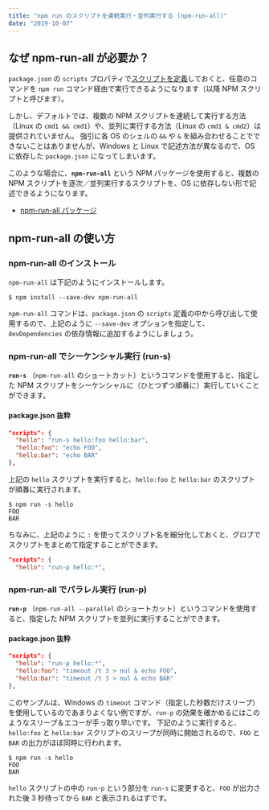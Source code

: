 ```yaml
---
title: "npm run のスクリプトを連続実行・並列実行する (npm-run-all)"
date: "2019-10-07"
---
```


なぜ npm-run-all が必要か？
----

`package.json` の `scripts` プロパティで[スクリプトを定義](./npm-run.html)しておくと、任意のコマンドを `npm run` コマンド経由で実行できるようになります（以降 NPM スクリプトと呼びます）。

しかし、デフォルトでは、複数の NPM スクリプトを連続して実行する方法（Linux の `cmd1 && cmd1`）や、並列に実行する方法（Linux の `cmd1 & cmd2`）は提供されていません。
強引に各 OS のシェルの `&&` や `&` を組み合わせることでできないことはありませんが、Windows と Linux で記述方法が異なるので、OS に依存した `package.json` になってしまいます。

このような場合に、**`npm-run-all`** という NPM パッケージを使用すると、複数の NPM スクリプトを逐次／並列実行するスクリプトを、OS に依存しない形で記述できるようになります。

- [npm-run-all パッケージ](https://www.npmjs.com/package/npm-run-all)


npm-run-all の使い方
----

### npm-run-all のインストール

`npm-run-all` は下記のようにインストールします。

```
$ npm install --save-dev npm-run-all
```

`npm-run-all` コマンドは、`package.json` の `scripts` 定義の中から呼び出して使用するので、上記のように `--save-dev` オプションを指定して、`devDependencies` の依存情報に追加するようにしましょう。

### npm-run-all でシーケンシャル実行 (run-s)

**`run-s`** （`npm-run-all` のショートカット）というコマンドを使用すると、指定した NPM スクリプトをシーケンシャルに（ひとつずつ順番に）実行していくことができます。

#### package.json 抜粋

```json
"scripts": {
  "hello": "run-s hello:foo hello:bar",
  "hello:foo": "echo FOO",
  "hello:bar": "echo BAR"
},
```

上記の `hello` スクリプトを実行すると、`hello:foo` と `hello:bar` のスクリプトが順番に実行されます。

```
$ npm run -s hello
FOO
BAR
```

ちなみに、上記のように `:` を使ってスクリプト名を細分化しておくと、グロブでスクリプトをまとめて指定することができます。

```json
"scripts": {
  "hello": "run-p hello:*",
```

### npm-run-all でパラレル実行 (run-p)

**`run-p`** （`npm-run-all --parallel` のショートカット）というコマンドを使用すると、指定した NPM スクリプトを並列に実行することができます。

#### package.json 抜粋

```json
"scripts": {
  "hello": "run-p hello:*",
  "hello:foo": "timeout /t 3 > nul & echo FOO",
  "hello:bar": "timeout /t 3 > nul & echo BAR"
},
```

このサンプルは、Windows の `timeout` コマンド（指定した秒数だけスリープ）を使用しているのであまりよくない例ですが、`run-p` の効果を確かめるにはこのようなスリープ＆エコーが手っ取り早いです。
下記のように実行すると、`hello:foo` と `hello:bar` スクリプトのスリープが同時に開始されるので、`FOO` と `BAR` の出力がほぼ同時に行われます。

```
$ npm run -s hello
FOO
BAR
```

`hello` スクリプトの中の `run-p` という部分を `run-s` に変更すると、`FOO` が出力された後 3 秒待ってから `BAR` と表示されるはずです。

